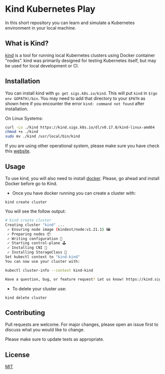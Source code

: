 # Kind Kubernetes Play

In this short repository you can learn and simulate a Kubernetes environment in your local machine.

## What is Kind?
[kind](https://kind.sigs.k8s.io/) is a tool for running local Kubernetes clusters using Docker container “nodes”. kind was primarily designed for testing Kubernetes itself, but may be used for local development or CI.

## Installation
You can install kind with `go get sigs.k8s.io/kind`. This will put `kind` in `$(go env GOPATH)/bin`. You may need to add that directory to your `$PATH` as shown here if you encounter the error `kind: command not found` after installation.

On Linux Systems:

```bash
curl -Lo ./kind https://kind.sigs.k8s.io/dl/v0.17.0/kind-linux-amd64
chmod +x ./kind
sudo mv ./kind /usr/local/bin/kind
```

If you are using other operational system, please make sure you have check this [website](https://kind.sigs.k8s.io/docs/user/quick-start).

## Usage
To use kind, you will also need to install [docker](https://github.com/amaurybsouza/devops-cheatsheet/blob/main/docker-cheatsheet.md). Please, go ahead and install Docker before go to Kind.

- Once you have docker running you can create a cluster with:

`kind create cluster`

You will see the follow output:

```bash
# kind create cluster
Creating cluster "kind" ...
 ✓ Ensuring node image (kindest/node:v1.21.1) 🖼
 ✓ Preparing nodes 📦
 ✓ Writing configuration 📜
 ✓ Starting control-plane 🕹️
 ✓ Installing CNI 🔌
 ✓ Installing StorageClass 💾
Set kubectl context to "kind-kind"
You can now use your cluster with:

kubectl cluster-info --context kind-kind

Have a question, bug, or feature request? Let us know! https://kind.sigs.k8s.io/#community 🙂
```

- To delete your cluster use:

`kind delete cluster`

## Contributing
Pull requests are welcome. For major changes, please open an issue first to discuss what you would like to change.

Please make sure to update tests as appropriate.

## License
[MIT](https://choosealicense.com/licenses/mit/)